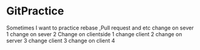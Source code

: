 # GitPractice
Sometimes I want to practice rebase ,Pull request and etc
change on sever  1
change on sever  2
Change on clientside 1
change client 2
change on server 3
change client 3
change on client 4